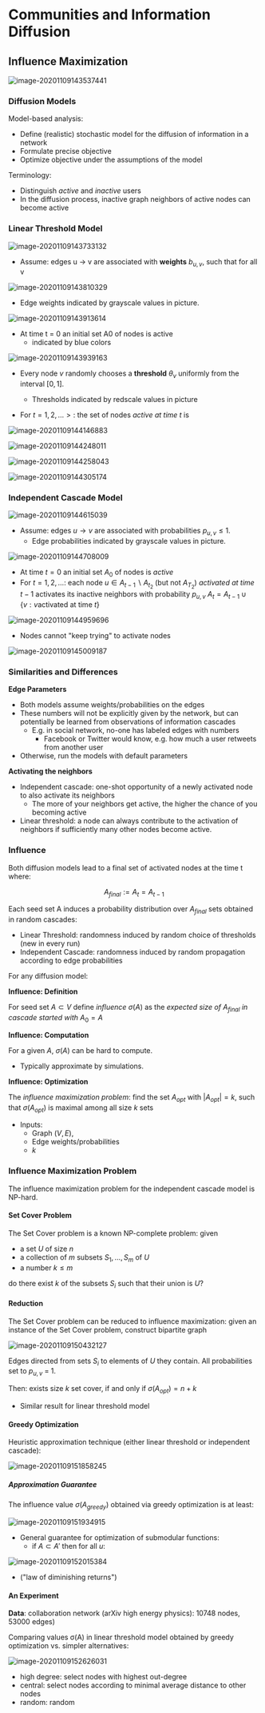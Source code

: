 # Communities and Information Diffusion



## Influence Maximization

![image-20201109143537441](images/08-communities-and-information-diffusion/image-20201109143537441.png)



### Diffusion Models

Model-based analysis:

* Define (realistic) stochastic model for the diffusion of information in a network
* Formulate precise objective
* Optimize objective under the assumptions of the model

Terminology:

* Distinguish *active* and *inactive* users
* In the diffusion process, inactive graph neighbors of active nodes can become active



### Linear Threshold Model



![image-20201109143733132](images/08-communities-and-information-diffusion/image-20201109143733132.png)

* Assume: edges u → v are associated with **weights** $b_{u,v}$, such that for all v

![image-20201109143810329](images/08-communities-and-information-diffusion/image-20201109143810329.png)

* Edge weights indicated by grayscale values in picture.

![image-20201109143913614](images/08-communities-and-information-diffusion/image-20201109143913614.png)

* At time t = 0 an initial set A0 of nodes is active
    * indicated by blue colors

![image-20201109143939163](images/08-communities-and-information-diffusion/image-20201109143939163.png)

* Every node $v$ randomly chooses a **threshold** $θ_v$ uniformly from the interval $[0,1]$. 
    * Thresholds indicated by redscale values in picture

* For $t = 1, 2, \dots>:$ the set of nodes *active at time* $t$ is

![image-20201109144146883](images/08-communities-and-information-diffusion/image-20201109144146883.png)

![image-20201109144248011](images/08-communities-and-information-diffusion/image-20201109144248011.png)

![image-20201109144258043](images/08-communities-and-information-diffusion/image-20201109144258043.png)

![image-20201109144305174](images/08-communities-and-information-diffusion/image-20201109144305174.png)



### Independent Cascade Model

![image-20201109144615039](images/08-communities-and-information-diffusion/image-20201109144615039.png)

* Assume: edges $u\to v$ are associated with probabilities $p_{u,v} \leq 1$. 
    * Edge probabilities indicated by grayscale values in picture.

![image-20201109144708009](images/08-communities-and-information-diffusion/image-20201109144708009.png)

* At time $t=0$ an initial set $A_0$ of nodes is *active*
* For $t=1,2,\dots$: each node $u\in A_{t-1} \backslash A_{t_2}$ (but not $A_{T_2}$) *activated at time* $t-1$ activates its inactive neighbors with probability $p_{u,v}$ $A_t=A_{t-1} \cup \{v : v \text{activated at time } t\}$ 

![image-20201109144959696](images/08-communities-and-information-diffusion/image-20201109144959696.png)

* Nodes cannot "keep trying" to activate nodes

![image-20201109145009187](images/08-communities-and-information-diffusion/image-20201109145009187.png)



### Similarities and Differences

**Edge Parameters**

* Both models assume weights/probabilities on the edges
* These numbers will not be explicitly given by the network, but can potentially be learned from observations of information cascades
    * E.g. in social network, no-one has labeled edges with numbers
        * Facebook or Twitter would know, e.g. how much a user retweets from another user
* Otherwise, run the models with default parameters

**Activating the neighbors**

* Independent cascade: one-shot opportunity of a newly activated node to also activate its neighbors
    * The more of your neighbors get active, the higher the chance of you becoming active
* Linear threshold: a node can always contribute to the activation of neighbors if sufficiently many other nodes become active.



### Influence

Both diffusion models lead to a final set of activated nodes at the time t where:

$$
A_{final}:=A_t=A_{t-1}
$$

Each seed set A induces a probability distribution over $A_{final}$ sets obtained in random cascades:

* Linear Threshold: randomness induced by random choice of thresholds (new in every run)
* Independent Cascade: randomness induced by random propagation according to edge probabilities



For any diffusion model:

**Influence: Definition**

For seed set $A\subset V$ define *influence* $\sigma(A)$ as the *expected size of* $A_{final}$ *in cascade started with* $A_0=A$

**Influence: Computation**

For a given $A$, $\sigma(A)$ can be hard to compute. 

* Typically approximate by simulations.

**Influence: Optimization**

The *influence maximization problem*: find the set $A_{opt}$ with $|A_{opt}|=k$, such that $\sigma(A_{opt})$ is maximal among all size $k$ sets

* Inputs:
    * Graph $(V,E)$,
    * Edge weights/probabilities
    * $k$



### Influence Maximization Problem

The influence maximization problem for the independent cascade model is NP-hard.

#### Set Cover Problem

The Set Cover problem is a known NP-complete problem: given 

* a set $U$ of size $n$
* a collection of $m$ subsets $S_1, \dots, S_m$ of $U$
* a number $k\leq m$

do there exist $k$ of the subsets $S_i$ such that their union is $U$?

#### Reduction

The Set Cover problem can be reduced to influence maximization: given an instance of the Set Cover problem, construct bipartite graph

![image-20201109150432127](images/08-communities-and-information-diffusion/image-20201109150432127.png)

Edges directed from sets $S_i$ to elements of $U$ they contain. All probabilities set to $p_{u,v}$ = 1.

Then: exists size $k$ set cover, if and only if $\sigma(A_{opt})=n+k$

* Similar result for linear threshold model



#### Greedy Optimization

Heuristic approximation technique (either linear threshold or independent cascade):

![image-20201109151858245](images/08-communities-and-information-diffusion/image-20201109151858245.png)

##### Approximation Guarantee

The influence value $\sigma(A_{greedy})$ obtained via greedy optimization is at least:

![image-20201109151934915](images/08-communities-and-information-diffusion/image-20201109151934915.png)

* General guarantee for optimization of submodular functions:
    * if $A \subset A'$ then for all $u$:

![image-20201109152015384](images/08-communities-and-information-diffusion/image-20201109152015384.png)

* ("law of diminishing returns")



#### An Experiment

**Data**: collaboration network (arXiv high energy physics): 10748 nodes, 53000 edges)

Comparing values σ(A) in linear threshold model obtained by greedy optimization vs. simpler alternatives:

![image-20201109152626031](images/08-communities-and-information-diffusion/image-20201109152626031.png)

* high degree: select nodes with highest out-degree 
* central: select nodes according to minimal average distance to other nodes 
* random: random